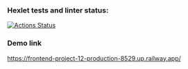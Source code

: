 ### Hexlet tests and linter status:
[![Actions Status](https://github.com/vlad1slove1/frontend-project-12/workflows/hexlet-check/badge.svg)](https://github.com/vlad1slove1/frontend-project-12/actions)

### Demo link
<https://frontend-project-12-production-8529.up.railway.app/>
